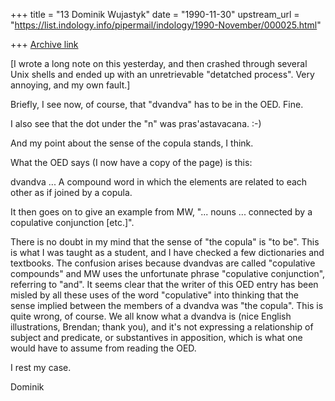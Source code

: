 +++
title = "13 Dominik Wujastyk"
date = "1990-11-30"
upstream_url = "https://list.indology.info/pipermail/indology/1990-November/000025.html"

+++
[Archive link](https://list.indology.info/pipermail/indology/1990-November/000025.html)



[I wrote a long note on this yesterday, and then crashed through
several Unix shells and ended up with an unretrievable "detatched
process".  Very annoying, and my own fault.]

Briefly,  I see now, of course, that "dvandva" has to be in the OED.
Fine.

I also see that the dot under the "n" was pras'astavacana.  :-)

And my point about the sense of the copula stands, I think.

What the OED says (I now have a copy of the page) is this:

  dvandva ... A compound word in which the elements are related to each
  other as if joined by a copula.

It then goes on to give an example from MW, "... nouns ... connected
by a copulative conjunction [etc.]".

There is no doubt in my mind that the sense of "the copula" is "to be".
This is what I was taught as a student, and I have checked a few
dictionaries and textbooks.  The confusion arises because dvandvas
are called "copulative compounds" and MW uses the unfortunate phrase
"copulative conjunction", referring to "and".  It seems clear that the
writer of this OED entry has been misled by all these uses of the
word "copulative" into thinking that the sense implied between the
members of a dvandva was "the copula".  This is quite wrong, of course.
We all know what a dvandva is (nice English illustrations, Brendan;
thank you), and it's not expressing a relationship of subject and
predicate, or substantives in apposition, which is what one would have
to assume from reading the OED.

I rest my case.

Dominik







